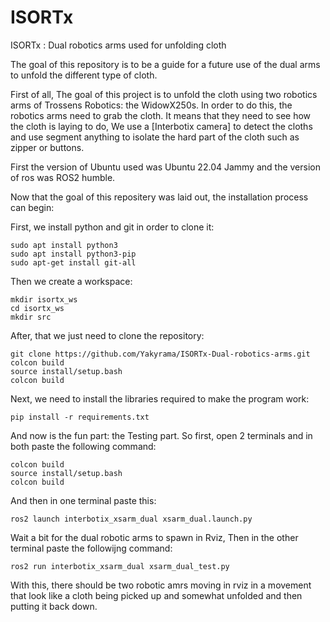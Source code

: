 # ISORTx
ISORTx : Dual robotics arms used for unfolding cloth

The goal of this repository is to be a guide for a future use of the dual arms to unfold the different type of cloth.

First of all, The goal of this project is to unfold the cloth using two robotics arms of Trossens Robotics: the WidowX250s.
In order to do this, the robotics arms need to grab the cloth. It means that they need to see how the cloth is laying to do,
We use a [Interbotix camera] to detect the cloths and use segment anything to isolate the hard part of the cloth such as zipper or buttons.

First the version of Ubuntu used was Ubuntu 22.04 Jammy and the version of ros was ROS2 humble.

Now that the goal of this repositery was laid out, the installation process can begin:

First, we install python and git in order to clone it:

```1st install
sudo apt install python3
sudo apt install python3-pip
sudo apt-get install git-all
```
Then we create a workspace:

```Environement and src
mkdir isortx_ws
cd isortx_ws
mkdir src
```

After, that we just need to clone the repository:

```Cloning the repo
git clone https://github.com/Yakyrama/ISORTx-Dual-robotics-arms.git
colcon build
source install/setup.bash
colcon build
```

Next, we need to install the libraries required to make the program work:

```Installing the requirements
pip install -r requirements.txt
```

And now is the fun part: the Testing part.
So first, open 2 terminals and in both paste the following command:
```
colcon build
source install/setup.bash
colcon build
```

And then in one terminal paste this:
```
ros2 launch interbotix_xsarm_dual xsarm_dual.launch.py
```
Wait a bit for the dual robotic arms to spawn in Rviz,
Then in the other terminal paste the followijng command:
```
ros2 run interbotix_xsarm_dual xsarm_dual_test.py
```
With this, there should be two robotic amrs moving in rviz in a movement that look like a cloth being picked up and somewhat unfolded and then putting it back down.
